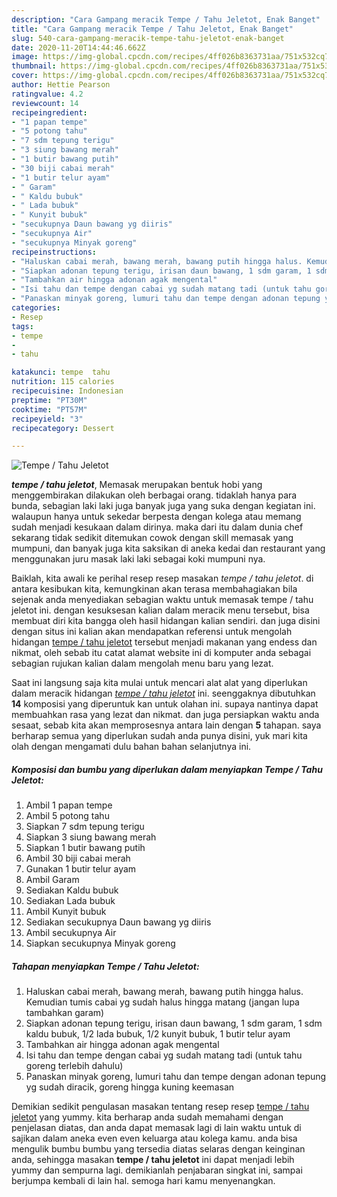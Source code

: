 ```yaml
---
description: "Cara Gampang meracik Tempe / Tahu Jeletot, Enak Banget"
title: "Cara Gampang meracik Tempe / Tahu Jeletot, Enak Banget"
slug: 540-cara-gampang-meracik-tempe-tahu-jeletot-enak-banget
date: 2020-11-20T14:44:46.662Z
image: https://img-global.cpcdn.com/recipes/4ff026b8363731aa/751x532cq70/tempe-tahu-jeletot-foto-resep-utama.jpg
thumbnail: https://img-global.cpcdn.com/recipes/4ff026b8363731aa/751x532cq70/tempe-tahu-jeletot-foto-resep-utama.jpg
cover: https://img-global.cpcdn.com/recipes/4ff026b8363731aa/751x532cq70/tempe-tahu-jeletot-foto-resep-utama.jpg
author: Hettie Pearson
ratingvalue: 4.2
reviewcount: 14
recipeingredient:
- "1 papan tempe"
- "5 potong tahu"
- "7 sdm tepung terigu"
- "3 siung bawang merah"
- "1 butir bawang putih"
- "30 biji cabai merah"
- "1 butir telur ayam"
- " Garam"
- " Kaldu bubuk"
- " Lada bubuk"
- " Kunyit bubuk"
- "secukupnya Daun bawang yg diiris"
- "secukupnya Air"
- "secukupnya Minyak goreng"
recipeinstructions:
- "Haluskan cabai merah, bawang merah, bawang putih hingga halus. Kemudian tumis cabai yg sudah halus hingga matang (jangan lupa tambahkan garam)"
- "Siapkan adonan tepung terigu, irisan daun bawang, 1 sdm garam, 1 sdm kaldu bubuk, 1/2 lada bubuk, 1/2 kunyit bubuk, 1 butir telur ayam"
- "Tambahkan air hingga adonan agak mengental"
- "Isi tahu dan tempe dengan cabai yg sudah matang tadi (untuk tahu goreng terlebih dahulu)"
- "Panaskan minyak goreng, lumuri tahu dan tempe dengan adonan tepung yg sudah diracik, goreng hingga kuning keemasan"
categories:
- Resep
tags:
- tempe
- 
- tahu

katakunci: tempe  tahu 
nutrition: 115 calories
recipecuisine: Indonesian
preptime: "PT30M"
cooktime: "PT57M"
recipeyield: "3"
recipecategory: Dessert

---
```



![Tempe / Tahu Jeletot](https://img-global.cpcdn.com/recipes/4ff026b8363731aa/751x532cq70/tempe-tahu-jeletot-foto-resep-utama.jpg)

<b><i>tempe / tahu jeletot</i></b>, Memasak merupakan bentuk hobi yang menggembirakan dilakukan oleh berbagai orang. tidaklah hanya para bunda, sebagian laki laki juga banyak juga yang suka dengan kegiatan ini. walaupun hanya untuk sekedar berpesta dengan kolega atau memang sudah menjadi kesukaan dalam dirinya. maka dari itu dalam dunia chef sekarang tidak sedikit ditemukan cowok dengan skill memasak yang mumpuni, dan banyak juga kita saksikan di aneka kedai dan restaurant yang menggunakan juru masak laki laki sebagai koki mumpuni nya.



Baiklah, kita awali ke perihal resep resep masakan <i>tempe / tahu jeletot</i>. di antara kesibukan kita, kemungkinan akan terasa membahagiakan bila sejenak anda menyediakan sebagian waktu untuk memasak tempe / tahu jeletot ini. dengan kesuksesan kalian dalam meracik menu tersebut, bisa membuat diri kita bangga oleh hasil hidangan kalian sendiri. dan juga disini dengan situs ini kalian akan mendapatkan referensi untuk mengolah hidangan <u>tempe / tahu jeletot</u> tersebut menjadi makanan yang endess dan nikmat, oleh sebab itu catat alamat website ini di komputer anda sebagai sebagian rujukan kalian dalam mengolah menu baru yang lezat.


Saat ini langsung saja kita mulai untuk mencari alat alat yang diperlukan dalam meracik hidangan <u><i>tempe / tahu jeletot</i></u> ini. seenggaknya dibutuhkan <b>14</b> komposisi yang diperuntuk kan untuk olahan ini. supaya nantinya dapat membuahkan rasa yang lezat dan nikmat. dan juga persiapkan waktu anda sesaat, sebab kita akan memprosesnya antara lain dengan <b>5</b> tahapan. saya berharap semua yang diperlukan sudah anda punya disini, yuk mari kita olah dengan mengamati dulu bahan bahan selanjutnya ini.

<!--inarticleads1-->

##### Komposisi dan bumbu yang diperlukan dalam menyiapkan Tempe / Tahu Jeletot:

1. Ambil 1 papan tempe
1. Ambil 5 potong tahu
1. Siapkan 7 sdm tepung terigu
1. Siapkan 3 siung bawang merah
1. Siapkan 1 butir bawang putih
1. Ambil 30 biji cabai merah
1. Gunakan 1 butir telur ayam
1. Ambil  Garam
1. Sediakan  Kaldu bubuk
1. Sediakan  Lada bubuk
1. Ambil  Kunyit bubuk
1. Sediakan secukupnya Daun bawang yg diiris
1. Ambil secukupnya Air
1. Siapkan secukupnya Minyak goreng




<!--inarticleads2-->

##### Tahapan menyiapkan Tempe / Tahu Jeletot:

1. Haluskan cabai merah, bawang merah, bawang putih hingga halus. Kemudian tumis cabai yg sudah halus hingga matang (jangan lupa tambahkan garam)
1. Siapkan adonan tepung terigu, irisan daun bawang, 1 sdm garam, 1 sdm kaldu bubuk, 1/2 lada bubuk, 1/2 kunyit bubuk, 1 butir telur ayam
1. Tambahkan air hingga adonan agak mengental
1. Isi tahu dan tempe dengan cabai yg sudah matang tadi (untuk tahu goreng terlebih dahulu)
1. Panaskan minyak goreng, lumuri tahu dan tempe dengan adonan tepung yg sudah diracik, goreng hingga kuning keemasan




Demikian sedikit pengulasan masakan tentang resep resep <u>tempe / tahu jeletot</u> yang yummy. kita berharap anda sudah memahami dengan penjelasan diatas, dan anda dapat memasak lagi di lain waktu untuk di sajikan dalam aneka even even keluarga atau kolega kamu. anda bisa mengulik bumbu bumbu yang tersedia diatas selaras dengan keinginan anda, sehingga masakan <b>tempe / tahu jeletot</b> ini dapat menjadi lebih yummy dan sempurna lagi. demikianlah penjabaran singkat ini, sampai berjumpa kembali di lain hal. semoga hari kamu menyenangkan.
